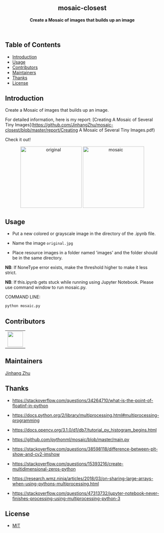 <h2 align="center">mosaic-closest</h2>
<p align="center"><b>Create a Mosaic of images that builds up an image</b></p>
<br>

<h2>Table of Contents</h2>
<!-- TOC -->

- [Introduction](#introduction)
- [Usage](#usage)
- [Contributors](#contributors)
- [Maintainers](#maintainers)
- [Thanks](#thanks)
- [License](#license)

<!-- /TOC -->


## Introduction

Create a Mosaic of images that builds up an image.

For detailed information, here is my report: [Creating A Mosaic of Several Tiny Images](https://github.com/JinhangZhu/mosaic-closest/blob/master/report/Creating A Mosaic of Several Tiny Images.pdf)

Check it out!

<div align="center">
<img src="https://i.loli.net/2019/10/11/MLte568RyZ7j1JN.png" height="200px" alt="original" >
<img src="https://i.loli.net/2019/10/11/clMqgAhaR5TeibJ.png" height="200px" alt="mosaic" >
</div>

## Usage

- Put a new colored or grayscale image in the directory of the .ipynb file.

- Name the image `original.jpg`

- Place resource images in a folder named 'images' and the folder should be in the same directory.

**NB**: If NoneType error exists, make the threshold higher to make it less strict.

**NB**: If this.ipynb gets stuck while running using Jupyter Notebook. Please use command window to run mosaic.py.

COMMAND LINE: 

```python
python mosaic.py
```

## Contributors

<table>
    <tbody>
        <tr>
            <td>
                <a target="_blank" href="https://github.com/JinhangZhu"><img width="50px" src="https://en.gravatar.com/userimage/145161997/7c14f4bb588f11647cd83f7388fb415a.jpg?size=200"></a>
            </td>
        </tr>
    </tbody>
</table>

## Maintainers

[Jinhang Zhu](https://github.com/JinhangZhu)

## Thanks

- https://stackoverflow.com/questions/34264710/what-is-the-point-of-floatinf-in-python

- https://docs.python.org/2/library/multiprocessing.html#multiprocessing-programming

- https://docs.opencv.org/3.1.0/d1/db7/tutorial_py_histogram_begins.html

- https://github.com/pythonml/mosaic/blob/master/main.py

- https://stackoverflow.com/questions/38598118/difference-between-plt-show-and-cv2-imshow

- https://stackoverflow.com/questions/15393216/create-multidimensional-zeros-python

- https://research.wmz.ninja/articles/2018/03/on-sharing-large-arrays-when-using-pythons-multiprocessing.html

- https://stackoverflow.com/questions/47313732/jupyter-notebook-never-finishes-processing-using-multiprocessing-python-3

## License

- [MIT](https://opensource.org/licenses/MIT)